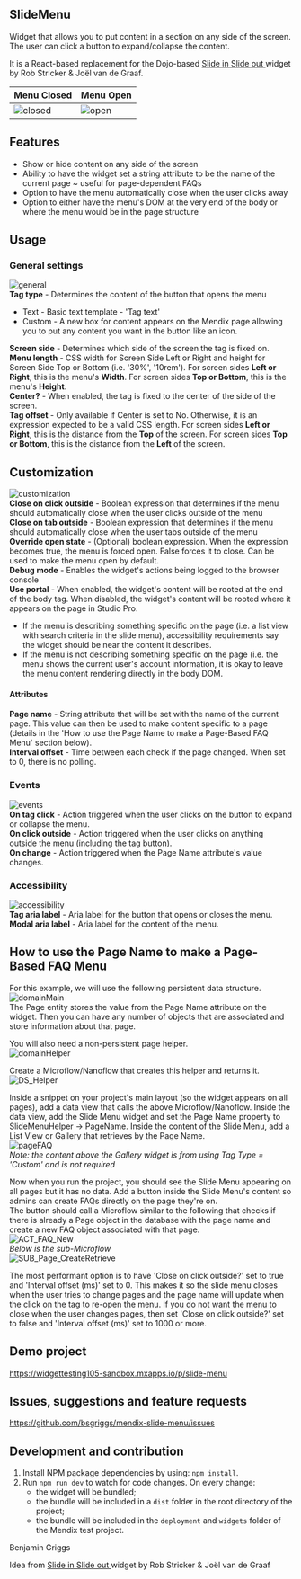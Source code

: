 ## SlideMenu
Widget that allows you to put content in a section on any side of the screen. The user can click a button to expand/collapse the content. 

It is a React-based replacement for the Dojo-based [Slide in Slide out ](https://marketplace.mendix.com/link/component/17847) widget by Rob Stricker & Joël van de Graaf.

| Menu Closed | Menu Open |  
| ------------- | ------------- |  
| ![closed](https://github.com/bsgriggs/mendix-slide-menu/blob/media/demoClosed.png)   | ![open](https://github.com/bsgriggs/mendix-slide-menu/blob/media/demoOpen.png)  |  

## Features
- Show or hide content on any side of the screen
- Ability to have the widget set a string attribute to be the name of the current page ~ useful for page-dependent FAQs
- Option to have the menu automatically close when the user clicks away
- Option to either have the menu's DOM at the very end of the body or where the menu would be in the page structure

## Usage
### General settings
![general](https://github.com/bsgriggs/mendix-slide-menu/blob/media/general.png)  
**Tag type** - Determines the content of the button that opens the menu

- Text - Basic text template - 'Tag text'
- Custom - A new box for content appears on the Mendix page allowing you to put any content you want in the button like an icon.  

**Screen side** - Determines which side of the screen the tag is fixed on.  
**Menu length** - CSS width for Screen Side Left or Right and height for Screen Side Top or Bottom (i.e. '30%', '10rem'). For screen sides **Left or Right**, this is the menu's **Width**. For screen sides **Top or Bottom**, this is the menu's **Height**.  
**Center?** - When enabled, the tag is fixed to the center of the side of the screen.  
**Tag offset** - Only available if Center is set to No. Otherwise, it is an expression expected to be a valid CSS length. For screen sides **Left or Right**, this is the distance from the **Top** of the screen. For screen sides **Top or Bottom**, this is the distance from the **Left** of the screen.  

## Customization 
![customization](https://github.com/bsgriggs/mendix-slide-menu/blob/media/customization.png)  
**Close on click outside** - Boolean expression that determines if the menu should automatically close when the user clicks outside of the menu  
**Close on tab outside** - Boolean expression that determines if the menu should automatically close when the user tabs outside of the menu  
**Override open state** - (Optional) boolean expression. When the expression becomes true, the menu is forced open. False forces it to close. Can be used to make the menu open by default.  
**Debug mode** - Enables the widget's actions being logged to the browser console  
**Use portal** - When enabled, the widget's content will be rooted at the end of the body tag. When disabled, the widget's content will be rooted where it appears on the page in Studio Pro. 
- If the menu is describing something specific on the page (i.e. a list view with search criteria in the slide menu), accessibility requirements say the widget should be near the content it describes.
- If the menu is not describing something specific on the page (i.e. the menu shows the current user's account information, it is okay to leave the menu content rendering directly in the body DOM.  

#### Attributes  
**Page name** - String attribute that will be set with the name of the current page. This value can then be used to make content specific to a page (details in the 'How to use the Page Name to make a Page-Based FAQ Menu' section below).  
**Interval offset** - Time between each check if the page changed. When set to 0, there is no polling.  

### Events
![events](https://github.com/bsgriggs/mendix-slide-menu/blob/media/events.png)  
**On tag click** - Action triggered when the user clicks on the button to expand or collapse the menu.  
**On click outside** - Action triggered when the user clicks on anything outside the menu (including the tag button).  
**On change** - Action triggered when the Page Name attribute's value changes.  

### Accessibility
![accessibility](https://github.com/bsgriggs/mendix-slide-menu/blob/media/accessibility.png)  
**Tag aria label** - Aria label for the button that opens or closes the menu.  
**Modal aria label** - Aria label for the content of the menu.  

## How to use the Page Name to make a Page-Based FAQ Menu
For this example, we will use the following persistent data structure.  
![domainMain](https://github.com/bsgriggs/mendix-slide-menu/blob/media/domainMain.png)  
The Page entity stores the value from the Page Name attribute on the widget. Then you can have any number of objects that are associated and store information about that page.  

You will also need a non-persistent page helper.  
![domainHelper](https://github.com/bsgriggs/mendix-slide-menu/blob/media/domainHelper.png)   

Create a Microflow/Nanoflow that creates this helper and returns it.  
![DS_Helper](https://github.com/bsgriggs/mendix-slide-menu/blob/media/DS_Helper.png)  

Inside a snippet on your project's main layout (so the widget appears on all pages), add a data view that calls the above Microflow/Nanoflow. Inside the data view, add the Slide Menu widget and set the Page Name property to SlideMenuHelper -> PageName. Inside the content of the Slide Menu, add a List View or Gallery that retrieves by the Page Name.  
![pageFAQ](https://github.com/bsgriggs/mendix-slide-menu/blob/media/pageFAQ.png)  
*Note: the content above the Gallery widget is from using Tag Type = 'Custom' and is not required*

Now when you run the project, you should see the Slide Menu appearing on all pages but it has no data. Add a button inside the Slide Menu's content so admins can create FAQs directly on the page they're on.  
The button should call a Microflow similar to the following that checks if there is already a Page object in the database with the page name and create a new FAQ object associated with that page.  
![ACT_FAQ_New](https://github.com/bsgriggs/mendix-slide-menu/blob/media/ACT_FAQ_New.png)  
*Below is the sub-Microflow*  
![SUB_Page_CreateRetrieve](https://github.com/bsgriggs/mendix-slide-menu/blob/media/SUB_Page_CreateRetrieve.png)  

The most performant option is to have 'Close on click outside?' set to true and 'Interval offset (ms)' set to 0. This makes it so the slide menu closes when the user tries to change pages and the page name will update when the click on the tag to re-open the menu. If you do not want the menu to close when the user changes pages, then set 'Close on click outside?' set to false and 'Interval offset (ms)' set to 1000 or more.


## Demo project
https://widgettesting105-sandbox.mxapps.io/p/slide-menu

## Issues, suggestions and feature requests
https://github.com/bsgriggs/mendix-slide-menu/issues

## Development and contribution

1. Install NPM package dependencies by using: `npm install`.  
2. Run `npm run dev` to watch for code changes. On every change:
    - the widget will be bundled;
    - the bundle will be included in a `dist` folder in the root directory of the project;
    - the bundle will be included in the `deployment` and `widgets` folder of the Mendix test project.

Benjamin Griggs

Idea from [Slide in Slide out ](https://marketplace.mendix.com/link/component/17847) widget by Rob Stricker & Joël van de Graaf 
